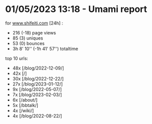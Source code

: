 # 01/05/2023 13:18 - Umami report
for www.shifeiti.com [24h] :

 - 216 (-18) page views
 - 85 (3) uniques
 - 53 (0) bounces
 - 3h 8' 10'' (-1h 41' 57'') totaltime


top 10 urls:
 - 48x [/blog/2022-12-09/]
 - 42x [/]
 - 30x [/blog/2022-12-22/]
 - 27x [/blog/2023-01-12/]
 - 9x [/blog/2022-05-07/]
 - 7x [/blog/2023-02-03/]
 - 6x [/about/]
 - 5x [/bbtalk/]
 - 4x [/wiki/]
 - 4x [/blog/2022-08-22/]


